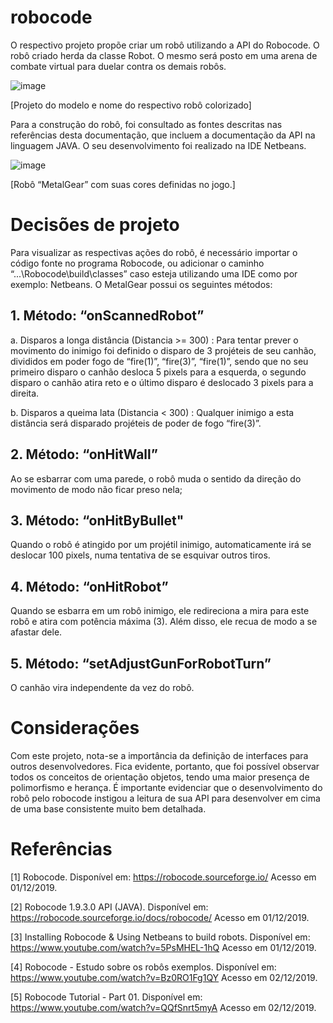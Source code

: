 # robocode

O respectivo projeto propõe criar um robô utilizando a API do Robocode. O robô criado herda da classe Robot. O mesmo será posto em uma arena de combate virtual para duelar contra os demais robôs.

![image](https://github.com/mtsfreitas/robocode/assets/21324690/920e5c1d-c379-4b19-891c-4a158a28ce2a)

[Projeto do modelo e nome do respectivo robô colorizado]

Para a construção do robô, foi consultado as fontes descritas nas referências desta documentação, que incluem a documentação da API na linguagem JAVA. O seu desenvolvimento foi realizado na IDE Netbeans.

![image](https://github.com/mtsfreitas/robocode/assets/21324690/a7032307-8b49-4998-b70c-4840b8ee1557)

[Robô “MetalGear” com suas cores definidas no jogo.]


# Decisões de projeto

Para visualizar as respectivas ações do robô, é necessário importar o código fonte no programa Robocode, ou adicionar o caminho “...\Robocode\build\classes” caso esteja utilizando uma IDE como por exemplo: Netbeans. O MetalGear possui os seguintes métodos:

## 1. Método: “onScannedRobot”
a. Disparos a longa distância (Distancia >= 300) : Para tentar prever o movimento do inimigo foi definido o disparo de 3 projéteis de seu canhão, divididos em poder fogo de “fire(1)”, “fire(3)”, “fire(1)”, sendo que no seu primeiro disparo o canhão desloca 5 pixels para a esquerda, o segundo disparo o canhão atira reto e o último disparo é deslocado 3 pixels para a direita.

b. Disparos a queima lata (Distancia < 300) : Qualquer inimigo a esta distância será disparado projéteis de poder de fogo “fire(3)”.

## 2. Método: “onHitWall”
Ao se esbarrar com uma parede, o robô muda o sentido da direção do movimento de modo não ficar preso nela;

## 3. Método: “onHitByBullet"
Quando o robô é atingido por um projétil inimigo, automaticamente irá se deslocar 100 pixels, numa tentativa de se esquivar outros tiros.

## 4. Método: “onHitRobot”
Quando se esbarra em um robô inimigo, ele redireciona a mira para este robô e atira com potência máxima (3). Além disso, ele recua de modo a se afastar dele.

## 5. Método: “setAdjustGunForRobotTurn”
O canhão vira independente da vez do robô.

# Considerações 
Com este projeto, nota-se a importância da definição de interfaces para outros desenvolvedores. Fica evidente, portanto, que foi possível observar todos os conceitos de orientação objetos, tendo uma maior presença de polimorfismo e herança. É importante evidenciar que o desenvolvimento do robô pelo robocode instigou a leitura de sua API para desenvolver em cima de uma base consistente muito bem detalhada.


# Referências
[1] Robocode. Disponível em: <https://robocode.sourceforge.io/> Acesso em
01/12/2019.

[2] Robocode 1.9.3.0 API (JAVA). Disponível em:
<https://robocode.sourceforge.io/docs/robocode/> Acesso em 01/12/2019.

[3] Installing Robocode & Using Netbeans to build robots. Disponível em:
<https://www.youtube.com/watch?v=5PsMHEL-1hQ> Acesso em 01/12/2019.

[4] Robocode - Estudo sobre os robôs exemplos. Disponível em:
<https://www.youtube.com/watch?v=Bz0RO1Fg1QY> Acesso em 02/12/2019.

[5] Robocode Tutorial - Part 01. Disponível em:
<https://www.youtube.com/watch?v=QQfSnrt5myA> Acesso em 02/12/2019.




